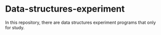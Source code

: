 # Data-structures-experiment
In this repository, there are data structures experiment programs that only for study.
